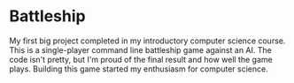 <h1>Battleship</h1>
<p>
My first big project completed in my introductory computer science course. This is a single-player command line battleship game against an AI. The code isn't pretty, but I'm proud of the final result and how well the game plays. Building this game started my enthusiasm for computer science.
</p>
